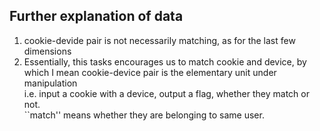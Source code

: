 ## Further explanation of data
1. cookie-devide pair is not necessarily matching, as for the last few dimensions     
2. Essentially, this tasks encourages us to match cookie and device, by which I mean cookie-device pair is the elementary unit under manipulation    
i.e. input a cookie with a device, output a flag, whether they match or not.    
``match'' means whether they are belonging to same user.
